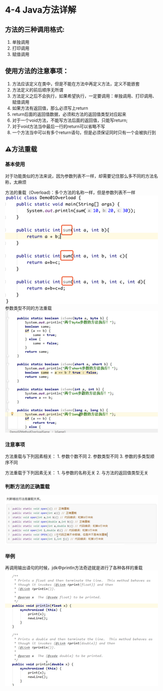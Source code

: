 # 4-4 Java方法详解

## 方法的三种调用格式:
1. 单独调用
2. 打印调用
3. 赋值调用

## 使用方法的注意事项：
1. 方法应该定义在类中，但是不能在方法中再定义方法，定义不能嵌套
2. 方法定义的前后顺序无所谓
3. 方法定义之后不会执行，如果希望执行，一定要调用：单独调用、打印调用、赋值调用
4. 如果方法有返回值，那么必须写上return
5. return后面的返回值数据，必须和方法的返回值类型对应起来
6. 对于一个void方法，不能写方法后面的返回值，只能写return;
7. 对于void方法当中最后一行的return可以省略不写
8. 一个方法当中可以有多个return语句，但是必须保证同时只有一个会被执行到

## ⚠️方法重载
### 基本使用
对于功能类似的方法来说，因为参数列表不一样，却需要记住那么多不同的方法名称，太麻烦

方法的重载（Overload)：多个方法的名称一样，但是参数列表不一样
![](4-4%20Java%E6%96%B9%E6%B3%95%E8%AF%A6%E8%A7%A3/525061B8-051E-4EC5-B2B9-FA48BBF5C5DD.png)
参数类型不同的方法重载
![](4-4%20Java%E6%96%B9%E6%B3%95%E8%AF%A6%E8%A7%A3/%E6%88%AA%E5%B1%8F2021-01-09%2010.45.31.png)


### 注意事项
方法重载与下列因素相关：
	1. 参数个数不同
	2. 参数类型不同
	3. 参数的多类型顺序不同

方法重载于下列因素无关：
	1. 与参数的名称无关
	2. 与方法的返回值类型无关

### 判断方法的正确重载
![](4-4%20Java%E6%96%B9%E6%B3%95%E8%AF%A6%E8%A7%A3/%E6%88%AA%E5%B1%8F2021-01-09%2010.47.58.png)

### 举例
再调用输出语句的时候，jdk中println方法奇迹就是进行了各种各样的重载
![](4-4%20Java%E6%96%B9%E6%B3%95%E8%AF%A6%E8%A7%A3/%E6%88%AA%E5%B1%8F2021-01-09%2010.52.30.png)